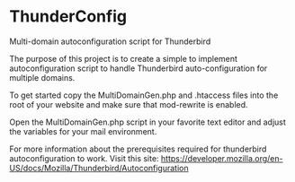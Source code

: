 # ThunderConfig
Multi-domain autoconfiguration script for Thunderbird

The purpose of this project is to create a simple to implement autoconfiguration
script to handle Thunderbird auto-configuration for multiple domains.

To get started copy the MultiDomainGen.php and .htaccess files into the root of
your website and make sure that mod-rewrite is enabled. 

Open the MultiDomainGen.php script in your favorite text editor and adjust the
variables for your mail environment.

For more information about the prerequisites required for thunderbird autoconfiguration
to work. Visit this site: https://developer.mozilla.org/en-US/docs/Mozilla/Thunderbird/Autoconfiguration

